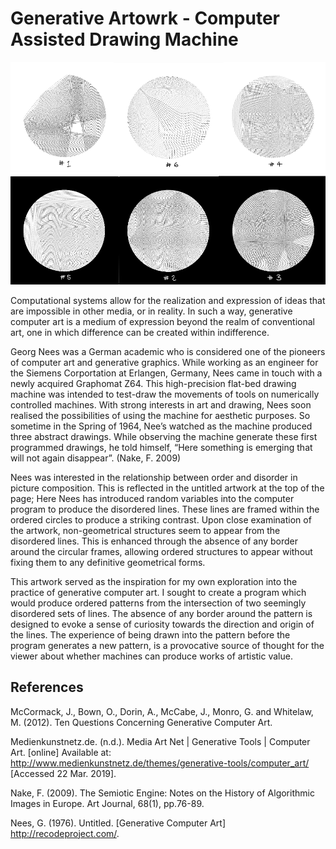 # Generative Artowrk - Computer Assisted Drawing Machine

![My Artwork](/img/series.png)

Computational systems allow for the realization and expression of ideas that are impossible in other media, or in reality. In such a way, generative computer art is a medium of expression beyond the realm of conventional art, one in which difference can be created within indifference.  

Georg Nees was a German academic who is considered one of the pioneers of computer art and generative graphics. While working as an engineer for the Siemens Corportation at Erlangen, Germany, Nees came in touch with a newly acquired Graphomat Z64. This high-precision flat-bed drawing machine was intended to test-draw the movements of tools on numerically controlled machines. With strong interests in art and drawing, Nees soon realised the possibilities of using the machine for aesthetic purposes. So sometime in the Spring of 1964, Nee’s watched as the machine produced three abstract drawings. While observing the machine generate these first programmed drawings, he told himself, “Here something is emerging that will not again disappear”. (Nake, F.  2009)
 
Nees was interested in the relationship between order and disorder in picture composition. This is reflected in the untitled artwork at the top of the page; Here Nees has introduced random variables into the computer program to produce the disordered lines. These lines are framed within the ordered circles to produce a striking contrast. Upon close examination of the artwork, non-geometrical structures seem to appear from the disordered lines. This is enhanced through the absence of any border around the circular frames, allowing ordered structures to appear without fixing them to any definitive geometrical forms. 

This artwork served as the inspiration for my own exploration into the practice of generative computer art. I sought to create a program which would produce ordered patterns from the intersection of two seemingly disordered sets of lines. The absence of any border around the pattern is designed to evoke a sense of curiosity towards the direction and origin of the lines. The experience of being drawn into the pattern before the program generates a new pattern, is a provocative source of thought for the viewer about whether machines can produce works of artistic value.

## References

McCormack, J., Bown, O., Dorin, A., McCabe, J., Monro, G. and Whitelaw, M. (2012). Ten Questions Concerning Generative Computer Art.

Medienkunstnetz.de. (n.d.). Media Art Net | Generative Tools | Computer Art. [online] Available at: http://www.medienkunstnetz.de/themes/generative-tools/computer_art/ [Accessed 22 Mar. 2019].

Nake, F. (2009). The Semiotic Engine: Notes on the History of Algorithmic Images in Europe. Art Journal, 68(1), pp.76-89.

Nees, G. (1976). Untitled. [Generative Computer Art] http://recodeproject.com/.
